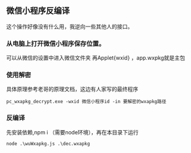 ## 微信小程序反编译

这个操作好像没有什么用，我逆向一些其他人的接口。

### 从电脑上打开微信小程序保存位置。 

可以从微信的设置中进入微信文件夹 再Applet\{wxid} ，app.wxpkg就是主包

### 使用解密

具体原理参考老哥的原理文档，这边有人家写的最终程序

```
pc_wxapkg_decrypt.exe -wxid 微信小程序id -in 要解密的wxapkg路径 
```

### 反编译

先安装依赖,npm i （需要node环境），再在本目录下运行
```
node .\wuWxapkg.js .\dec.wxapkg
```

